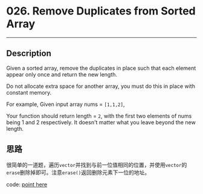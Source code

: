 # 026. Remove Duplicates from Sorted Array
---------

## Description
Given a sorted array, remove the duplicates in place such that each element appear only once and return the new length.

Do not allocate extra space for another array, you must do this in place with constant memory.

For example,
Given input array nums = `[1,1,2]`,

Your function should return length = `2`, with the first two elements of nums being 1 and 2 respectively. It doesn't matter what you leave beyond the new length.

## 思路
很简单的一道题，遍历`vector`并找到与前一位值相同的位置，并使用`vector`的`erase`删除掉即可。注意`erase()`返回删除元素下一位的地址。

code: [point here](solution_1.cpp)